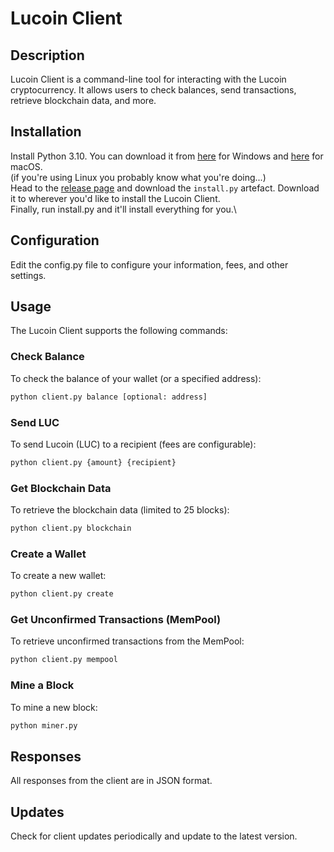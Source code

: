 # Lucoin Client

## Description

Lucoin Client is a command-line tool for interacting with the Lucoin cryptocurrency. It allows users to check balances, send transactions, retrieve blockchain data, and more.

## Installation
Install Python 3.10. You can download it from [here](https://www.python.org/ftp/python/3.10.0/python-3.10.0-amd64.exe) for Windows and [here](https://www.python.org/ftp/python/3.10.0/python-3.10.0post2-macos11.pkg) for macOS.\
(if you're using Linux you probably know what you're doing...)\
Head to the [release page](https://github.com/FunWithAlbiYT/lucoin_client/releases/tag/Universal) and download the `install.py` artefact. Download it to wherever you'd like to install the Lucoin Client.\
Finally, run install.py and it'll install everything for you.\

## Configuration
Edit the config.py file to configure your information, fees, and other settings.

## Usage
The Lucoin Client supports the following commands:

### Check Balance
To check the balance of your wallet (or a specified address):


```bash
python client.py balance [optional: address]
```
### Send LUC
To send Lucoin (LUC) to a recipient (fees are configurable):
```bash
python client.py {amount} {recipient}
```
### Get Blockchain Data
To retrieve the blockchain data (limited to 25 blocks):

```bash
python client.py blockchain
```
### Create a Wallet
To create a new wallet:

```bash
python client.py create
```
### Get Unconfirmed Transactions (MemPool)
To retrieve unconfirmed transactions from the MemPool:

```bash
python client.py mempool
```
### Mine a Block
To mine a new block:

```bash
python miner.py
```
## Responses
All responses from the client are in JSON format.

## Updates
Check for client updates periodically and update to the latest version.
